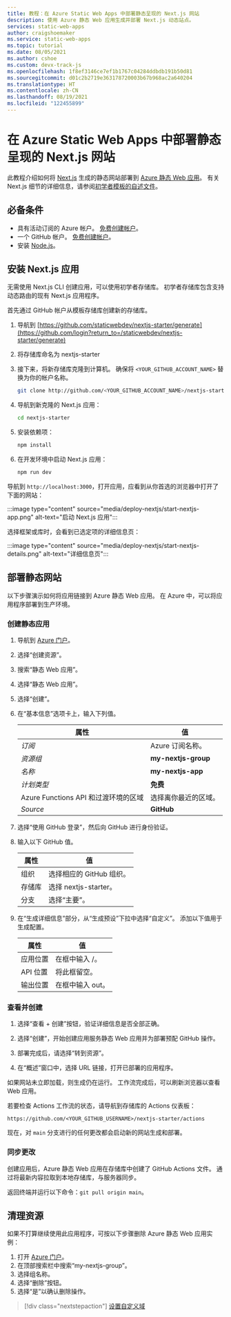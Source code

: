 ```yaml
---
title: 教程：在 Azure Static Web Apps 中部署静态呈现的 Next.js 网站
description: 使用 Azure 静态 Web 应用生成并部署 Next.js 动态站点。
services: static-web-apps
author: craigshoemaker
ms.service: static-web-apps
ms.topic: tutorial
ms.date: 08/05/2021
ms.author: cshoe
ms.custom: devx-track-js
ms.openlocfilehash: 1f8ef3146ce7ef1b1767c04284ddbdb191b50d81
ms.sourcegitcommit: d01c2b2719e363178720003b67b968ac2a640204
ms.translationtype: HT
ms.contentlocale: zh-CN
ms.lasthandoff: 08/19/2021
ms.locfileid: "122455899"
---
```

# <a name="deploy-static-rendered-nextjs-websites-on-azure-static-web-apps"></a>在 Azure Static Web Apps 中部署静态呈现的 Next.js 网站

此教程介绍如何将 [Next.js](https://nextjs.org) 生成的静态网站部署到 [Azure 静态 Web 应用](overview.md)。 有关 Next.js 细节的详细信息，请参阅[初学者模板的自述文件](https://github.com/staticwebdev/nextjs-starter#readme)。

## <a name="prerequisites"></a>必备条件

- 具有活动订阅的 Azure 帐户。 [免费创建帐户](https://azure.microsoft.com/free/)。
- 一个 GitHub 帐户。 [免费创建帐户](https://github.com/join)。
- 安装 [Node.js](https://nodejs.org)。

## <a name="set-up-a-nextjs-app"></a>安装 Next.js 应用

无需使用 Next.js CLI 创建应用，可以使用初学者存储库。 初学者存储库包含支持动态路由的现有 Next.js 应用程序。

首先通过 GitHub 帐户从模板存储库创建新的存储库。

1. 导航到 [https://github.com/staticwebdev/nextjs-starter/generate](https://github.com/login?return_to=/staticwebdev/nextjs-starter/generate)
1. 将存储库命名为 nextjs-starter
1. 接下来，将新存储库克隆到计算机。 确保将 `<YOUR_GITHUB_ACCOUNT_NAME>` 替换为你的帐户名称。

    ```bash
    git clone http://github.com/<YOUR_GITHUB_ACCOUNT_NAME>/nextjs-starter
    ```

1. 导航到新克隆的 Next.js 应用：

   ```bash
   cd nextjs-starter
   ```

1. 安装依赖项：

    ```bash
    npm install
    ```

1. 在开发环境中启动 Next.js 应用：

    ```bash
    npm run dev
    ```

导航到 `http://localhost:3000`，打开应用，应看到从你首选的浏览器中打开了下面的网站：

:::image type="content" source="media/deploy-nextjs/start-nextjs-app.png" alt-text="启动 Next.js 应用":::

选择框架或库时，会看到已选定项的详细信息页：

:::image type="content" source="media/deploy-nextjs/start-nextjs-details.png" alt-text="详细信息页":::

## <a name="deploy-your-static-website"></a>部署静态网站

以下步骤演示如何将应用链接到 Azure 静态 Web 应用。 在 Azure 中，可以将应用程序部署到生产环境。

### <a name="create-a-static-app"></a>创建静态应用

1. 导航到 [Azure 门户](https://portal.azure.com)。
1. 选择“创建资源”。
1. 搜索“静态 Web 应用”。
1. 选择“静态 Web 应用”。
1. 选择“创建”。
1. 在“基本信息”选项卡上，输入下列值。

    | 属性 | 值 |
    | --- | --- |
    | _订阅_ | Azure 订阅名称。 |
    | _资源组_ | **my-nextjs-group**  |
    | _名称_ | **my-nextjs-app** |
    | _计划类型_ | **免费** |
    | Azure Functions API 和过渡环境的区域 | 选择离你最近的区域。 |
    | _Source_ | **GitHub** |

1. 选择“使用 GitHub 登录”，然后向 GitHub 进行身份验证。

1. 输入以下 GitHub 值。

    | 属性 | 值 |
    | --- | --- |
    | 组织 | 选择相应的 GitHub 组织。 |
    | 存储库 | 选择 nextjs-starter。 |
    | 分支 | 选择“主要”。 |

1. 在“生成详细信息”部分，从“生成预设”下拉中选择“自定义”。 添加以下值用于生成配置。

    | 属性 | 值 |
    | --- | --- |
    | 应用位置 | 在框中输入 /。 |
    | API 位置 | 将此框留空。 |
    | 输出位置 | 在框中输入 out。 |

### <a name="review-and-create"></a>查看并创建

1. 选择“查看 + 创建”按钮，验证详细信息是否全部正确。

1. 选择“创建”，开始创建应用服务静态 Web 应用并为部署预配 GitHub 操作。

1. 部署完成后，请选择“转到资源”。

1. 在“概述”窗口中，选择 URL 链接，打开已部署的应用程序。

如果网站未立即加载，则生成仍在运行。 工作流完成后，可以刷新浏览器以查看 Web 应用。

若要检查 Actions 工作流的状态，请导航到存储库的 Actions 仪表板：

```url
https://github.com/<YOUR_GITHUB_USERNAME>/nextjs-starter/actions
```

现在，对 `main` 分支进行的任何更改都会启动新的网站生成和部署。

### <a name="sync-changes"></a>同步更改

创建应用后，Azure 静态 Web 应用在存储库中创建了 GitHub Actions 文件。 通过将最新内容拉取到本地存储库，与服务器同步。

返回终端并运行以下命令：`git pull origin main`。

## <a name="clean-up-resources"></a>清理资源

如果不打算继续使用此应用程序，可按以下步骤删除 Azure 静态 Web 应用实例：

1. 打开 [Azure 门户](https://portal.azure.com)。
1. 在顶部搜索栏中搜索“my-nextjs-group”。
1. 选择组名称。
1. 选择“删除”按钮。
1. 选择“是”以确认删除操作。

> [!div class="nextstepaction"]
> [设置自定义域](custom-domain.md)
